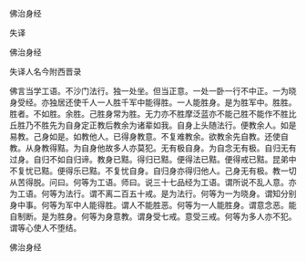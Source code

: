   佛治身经  

失译  

佛治身经  

失译人名今附西晋录  

佛言当学工语。不沙门法行。独一处坐。但当正意。一处一卧一行不中正。一为晓身受经。亦独居还使千人一人胜千军中能得胜。一人能胜身。是为胜军中。胜胜。胜者。不如胜。余胜。己胜身常为胜。无力亦不胜摩泛蓝亦不能己胜不能作不胜比丘胜乃不胜先为自身定正教后教余为诸辈如我。自身上头随法行。便教余人。如是易教。己身如是。如教他人。已得身教意。不复难教余。欲教余先自教。还使自教。从身教得黠。为自身他故多人亦莫犯。无有极自身。为自念无有极。自归无有过身。自归不如自归谛。教身已黠。得归已黠。便得法已黠。便得戒已黠。昆弟中不复忧已黠。便得乐已黠。不复忧自身。自归身亦得归他人。己身无有极。教一切从苦得脱。问曰。何等为工语。师曰。说三十七品经为工语。谓所说不乱人意。亦为工语。何等为法行。谓不离二百五十戒。是为法行。何等为一为晓身。谓知分别身中事。何等为军中人能得胜。谓人不能胜恶。何等为一人能胜身。谓意念恶。能自制断。是为胜身。何等为身意教。谓身受七戒。意受三戒。何等为多人亦不犯。谓等心使人不堕结。  

佛治身经  
